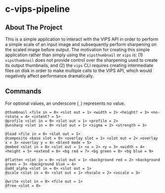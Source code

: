 # c-vips-pipeline

## About The Project

This is a simple application to interact with the VIPS API in order to perform a simple scale
of an input image and subsequently perform sharpening on the scaled image before output. The
motivation for creating this simple application rather than simply using the `vipsthumbnail`
or `vips` is: (1) `vipsthumbnail` does not provide control over the sharpening used to create
its output thumbnails, and (2) the `vips` CLI requires creating intermediate files on disk in
order to make multiple calls to the VIPS API, which would negatively affect performance
dramatically.

## Commands

For optional values, an underscore (`_`) represents no value.

```
@thumbnail <file in = 0> <slot out = 1> <width = 2> <height? = 3> <no-rotate = 4> <intent? = 5>
@profile <slot in = 0> <slot out = 1> <profile = 2>
@unsharp <slot in = 0> <slot out = 1> <sigma = 2> <strength = 3>

@load <file in = 0> <slot out = 1>
@composite <base slot = 0> <overlay slot = 1> <slot out = 2> <overlay x = 3> <overlay y = 4> <blend mode = 5>
@embed <slot in = 0> <slot out = 1> <x = 2> <y = 3> <width = 4> <height = 5> <extend = 6> <bg red = 7> <bg green = 8> <bg blue = 9>
 
@flatten <slot in = 0> <slot out = 1> <background red = 2> <background green = 3> <background blue = 4>
@add_alpha <slot in = 0> <slot out = 1>
@scale <slot in = 0> <slot out = 1> <hscale = 2> <vscale = 3>

@write <slot in = 0> <file out = 1>
@free <slot = 0>
```
